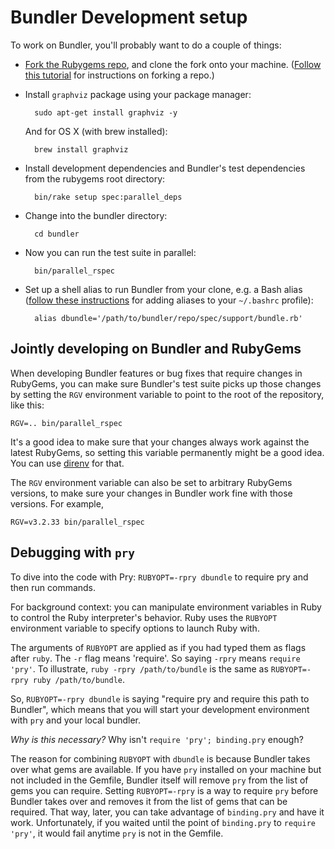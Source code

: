 # Bundler Development setup

To work on Bundler, you'll probably want to do a couple of things:

* [Fork the Rubygems repo](https://github.com/rubygems/rubygems), and clone the fork onto your machine. ([Follow this tutorial](https://help.github.com/articles/fork-a-repo/) for instructions on forking a repo.)

* Install `graphviz` package using your package manager:

        sudo apt-get install graphviz -y

    And for OS X (with brew installed):

        brew install graphviz

* Install development dependencies and Bundler's test dependencies from the rubygems root directory:

        bin/rake setup spec:parallel_deps

* Change into the bundler directory:

        cd bundler

* Now you can run the test suite in parallel:

        bin/parallel_rspec

* Set up a shell alias to run Bundler from your clone, e.g. a Bash alias ([follow these instructions](https://www.moncefbelyamani.com/create-aliases-in-bash-profile-to-assign-shortcuts-for-common-terminal-commands/) for adding aliases to your `~/.bashrc` profile):

        alias dbundle='/path/to/bundler/repo/spec/support/bundle.rb'

## Jointly developing on Bundler and RubyGems

When developing Bundler features or bug fixes that require changes in RubyGems,
you can make sure Bundler's test suite picks up those changes by setting the
`RGV` environment variable to point to the root of the repository, like this:

```
RGV=.. bin/parallel_rspec
```

It's a good idea to make sure that your changes always work against the latest
RubyGems, so setting this variable permanently might be a good idea. You can use
[direnv](https://direnv.net) for that.

The `RGV` environment variable can also be set to arbitrary RubyGems versions,
to make sure your changes in Bundler work fine with those versions. For example,

```
RGV=v3.2.33 bin/parallel_rspec
```

## Debugging with `pry`

To dive into the code with Pry: `RUBYOPT=-rpry dbundle` to require pry and then run commands.

For background context: you can manipulate environment variables in Ruby to control the Ruby interpreter's behavior. Ruby uses the `RUBYOPT` environment variable to specify options to launch Ruby with.

The arguments of `RUBYOPT` are applied as if you had typed them as flags after `ruby`. The `-r` flag means 'require'. So saying `-rpry` means `require 'pry'`. To illustrate, `ruby -rpry /path/to/bundle` is the same as `RUBYOPT=-rpry ruby /path/to/bundle`.

So, `RUBYOPT=-rpry dbundle` is saying "require pry and require this path to Bundler", which means that you will start your development environment with `pry` and your local bundler.

_Why is this necessary?_ Why isn't `require 'pry'; binding.pry` enough?

The reason for combining `RUBYOPT` with `dbundle` is because Bundler takes over what gems are available. If you have `pry` installed on your machine but not included in the Gemfile, Bundler itself will remove `pry` from the list of gems you can require. Setting `RUBYOPT=-rpry` is a way to require `pry` before Bundler takes over and removes it from the list of gems that can be required. That way, later, you can take advantage of `binding.pry` and have it work.
Unfortunately, if you waited until the point of `binding.pry` to `require 'pry'`, it would fail anytime `pry` is not in the Gemfile.
